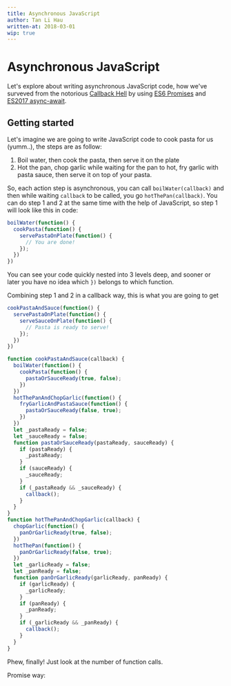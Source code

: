 ```yaml
---
title: Asynchronous JavaScript
author: Tan Li Hau
written-at: 2018-03-01
wip: true
---
```


# Asynchronous JavaScript

Let's explore about writing asynchronous JavaScript code, how we've surveved from the notorious [Callback Hell](http://callbackhell.com/) by using [ES6 Promises](https://developer.mozilla.org/en-US/docs/Web/JavaScript/Reference/Global_Objects/Promise) and [ES2017 async-await](https://developer.mozilla.org/en-US/docs/Web/JavaScript/Reference/Statements/async_function).

## Getting started

Let's imagine we are going to write JavaScript code to cook pasta for us (yumm..), the steps are as follow:
1. Boil water, then cook the pasta, then serve it on the plate
2. Hot the pan, chop garlic while waiting for the pan to hot, fry garlic with pasta sauce, then serve it on top of your pasta.

So, each action step is asynchronous, you can call `boilWater(callback)` and then while waiting `callback` to be called, you go `hotThePan(callback)`. You can do step 1 and 2 at the same time with the help of JavaScript, so step 1 will look like this in code:

```js
boilWater(function() {
  cookPasta(function() {
    servePastaOnPlate(function() {
      // You are done!
    });
  })
})
```
You can see your code quickly nested into 3 levels deep, and sooner or later you have no idea which `})` belongs to which function.

Combining step 1 and 2 in a callback way, this is what you are going to get

```js
cookPastaAndSauce(function() {
  servePastaOnPlate(function() {
    serveSauceOnPlate(function() {
      // Pasta is ready to serve!
    });
  })
})

function cookPastaAndSauce(callback) {
  boilWater(function() {
    cookPasta(function() {
      pastaOrSauceReady(true, false);
    })
  })
  hotThePanAndChopGarlic(function() {
    fryGarlicAndPastaSauce(function() {
      pastaOrSauceReady(false, true);
    })
  })
  let _pastaReady = false;
  let _sauceReady = false;
  function pastaOrSauceReady(pastaReady, sauceReady) {
    if (pastaReady) {
      _pastaReady;
    }
    if (sauceReady) {
      _sauceReady;
    }
    if (_pastaReady && _sauceReady) {
      callback();
    }
  }
}
function hotThePanAndChopGarlic(callback) {
  chopGarlic(function() {
    panOrGarlicReady(true, false);
  })
  hotThePan(function() {
    panOrGarlicReady(false, true);
  })
  let _garlicReady = false;
  let _panReady = false;
  function panOrGarlicReady(garlicReady, panReady) {
    if (garlicReady) {
      _garlicReady;
    }
    if (panReady) {
      _panReady;
    }
    if (_garlicReady && _panReady) {
      callback();
    }
  }
}
```

Phew, finally! Just look at the number of function calls.

Promise way:

```js
```